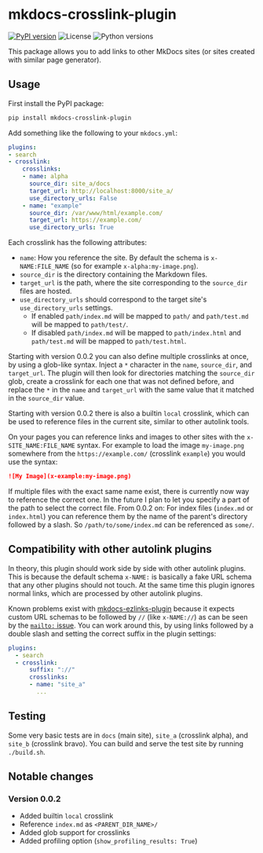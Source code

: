 # mkdocs-crosslink-plugin
[![PyPI version](https://img.shields.io/pypi/v/mkdocs-crosslink-plugin)](https://pypi.org/project/mkdocs-crosslink-plugin/)
![License](https://img.shields.io/pypi/l/mkdocs-crosslink-plugin)
![Python versions](https://img.shields.io/pypi/pyversions/mkdocs-crosslink-plugin)

This package allows you to add links to other MkDocs sites (or sites created with similar page generator).

## Usage

First install the PyPI package:
```bash
pip install mkdocs-crosslink-plugin
```

Add something like the following to your `mkdocs.yml`:
```yaml
plugins:
- search
- crosslink:
    crosslinks:
    - name: alpha
      source_dir: site_a/docs
      target_url: http://localhost:8000/site_a/
      use_directory_urls: False
    - name: "example"
      source_dir: /var/www/html/example.com/
      target_url: https://example.com/
      use_directory_urls: True
```

Each crosslink has the following attributes:

- `name`: How you reference the site.
    By default the schema is `x-NAME:FILE_NAME` (so for example `x-alpha:my-image.png`).
- `source_dir` is the directory containing the Markdown files.
- `target_url` is the path, where the site corresponding to the `source_dir` files are hosted.
- `use_directory_urls` should correspond to the target site's `use_directory_urls` settings.
    - If enabled `path/index.md` will be mapped to `path/` and `path/test.md` will be mapped to `path/test/`.
    - If disabled `path/index.md` will be mapped to `path/index.html` and `path/test.md` will be mapped to `path/test.html`.

Starting with version 0.0.2 you can also define multiple crosslinks at once, by using a glob-like syntax.
Inject a `*` character in the `name`, `source_dir`, and `target_url`.
The plugin will then look for directories matching the `source_dir` glob, create a crosslink for each one that was not defined before, and replace the `*` in the `name` and `target_url` with the same value that it matched in the `source_dir` value.

Starting with version 0.0.2 there is also a builtin `local` crosslink, which can be used to reference files in the current site, similar to other autolink tools.

On your pages you can reference links and images to other sites with the `x-SITE_NAME:FILE_NAME` syntax.
For example to load the image `my-image.png` somewhere from the `https://example.com/` (crosslink `example`) you would use the syntax:
```markdown
![My Image](x-example:my-image.png)
```

If multiple files with the exact same name exist, there is currently now way to reference the correct one.
In the future I plan to let you specify a part of the path to select the correct file.
From 0.0.2 on: For index files (`index.md` or `index.html`) you can reference them by the name of the parent's directory followed by a slash.
So `/path/to/some/index.md` can be referenced as `some/`.

## Compatibility with other autolink plugins

In theory, this plugin should work side by side with other autolink plugins.
This is because the default schema `x-NAME:` is basically a fake URL schema that any other plugins should not touch.
At the same time this plugin ignores normal links, which are processed by other autolink plugins.

Known problems exist with [mkdocs-ezlinks-plugin](https://github.com/orbikm/mkdocs-ezlinks-plugin/) because it expects custom URL schemas to be followed by `//` (like `x-NAME://`) as can be seen by the [`mailto:` issue](https://github.com/orbikm/mkdocs-ezlinks-plugin/issues/48).
You can work around this, by using links followed by a double slash and setting the correct suffix in the plugin settings:
```yaml
plugins:
  - search
  - crosslink:
      suffix: "://"
      crosslinks:
      - name: "site_a"
        ...
```


## Testing

Some very basic tests are in `docs` (main site), `site_a` (crosslink alpha), and `site_b` (crosslink bravo).
You can build and serve the test site by running `./build.sh`.

## Notable changes

### Version 0.0.2

- Added builtin `local` crosslink
- Reference `index.md` as `<PARENT_DIR_NAME>/`
- Added glob support for crosslinks
- Added profiling option (`show_profiling_results: True`)
